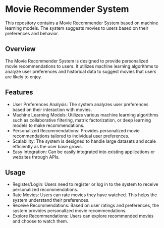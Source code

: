 # Movie Recommender System 
This repository contains a Movie Recommender System based on machine learning models. The system suggests movies to users based on their preferences and behavior.

## Overview
The Movie Recommender System is designed to provide personalized movie recommendations to users. It utilizes machine learning algorithms to analyze user preferences and historical data to suggest movies that users are likely to enjoy.

## Features
- User Preferences Analysis: The system analyzes user preferences based on their interaction with movies.
- Machine Learning Models: Utilizes various machine learning algorithms such as collaborative filtering, matrix factorization, or deep learning models to make recommendations.
- Personalized Recommendations: Provides personalized movie recommendations tailored to individual user preferences.
- Scalability: The system is designed to handle large datasets and scale efficiently as the user base grows.
- Easy Integration: Can be easily integrated into existing applications or websites through APIs.

## Usage
- Register/Login: Users need to register or log in to the system to receive personalized recommendations.
- Rate Movies: Users can rate movies they have watched. This helps the system understand their preferences.
- Receive Recommendations: Based on user ratings and preferences, the system provides personalized movie recommendations.
- Explore Recommendations: Users can explore recommended movies and choose to watch them.
